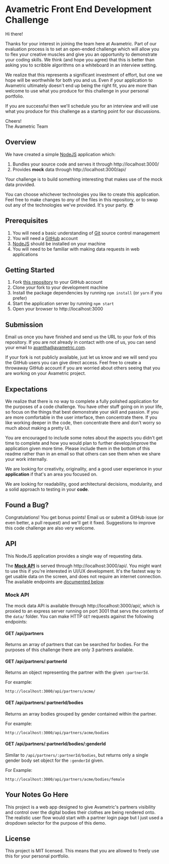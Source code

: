 # Avametric Front End Development Challenge

Hi there!

Thanks for your interest in joining the team here at Avametric. Part of our
evaluation process is to set an open-ended challenge which will allow you to
flex your creative muscles and give you an opportunity to demonstrate your
coding skills. We think (and hope you agree) that this is better than asking
you to scribble algorithms on a whiteboard in an interview setting.

We realize that this represents a significant investment of effort, but one we
hope will be worthwhile for both you and us. Even if your application to Avametric ultimately doesn't end up being the right fit, you are more than welcome to use what you
produce for this challenge in your personal portfolio.

If you are successful then we'll schedule you for an interview and will use what you produce for this challenge as a starting point for our discussions.

Cheers!  
The Avametric Team

## Overview

We have created a simple [NodeJS](https://nodejs.org) application which:

1. Bundles your source code and serves it through http://localhost:3000/
2. Provides **mock** data through http://localhost:3000/api/

Your challenge is to build something interesting that makes use of the mock data provided.

You can choose whichever technologies you like to create this application. Feel
free to make changes to _any_ of the files in this repository, or to swap out
any of the technologies we've provided. It's your party. 😎

## Prerequisites

1. You will need a basic understanding of [Git](https://git-scm.com/) source
   control management
2. You will need a [GitHub](https://github.com/) account
3. [NodeJS](http://nodejs.org/download/) should be installed on your machine
4. You will need to be familiar with making data requests in web applications

## Getting Started

1. Fork [this repository](https://github.com/avametric/front-end-code-challenge)
   to your GitHub account
2. Clone _your_ fork to your development machine
3. Install the package dependencies by running `npm install` (or `yarn` if you prefer)
4. Start the application server by running `npm start`
5. Open your browser to http://localhost:3000

## Submission

Email us once you have finished and send us the URL to your fork of this repository.
If you are not already in contact with one of us, you can send your email to
[avantha@avametric.com](mailto:avantha@avametric.com).

If your fork is not publicly available, just let us know and we will send you the
GitHub users you can give direct access. Feel free to create a throwaway GitHub
account if you are worried about others seeing that you are working on your Avametric project.

## Expectations

We realize that there is no way to complete a fully polished application for the
purposes of a code challenge. You have other stuff going on in your life, so focus
on the things that best demonstrate your skill and passion. If you are more
comfortable in the user interface, then concentrate there. If you like working
deeper in the code, then concentrate there and don't worry so much about making
a pretty UI.

You are encouraged to include some notes about the aspects you didn't get time
to complete and how you would plan to further develop/improve the application
given more time. Please include them in the bottom of this readme rather than in an email so that others can see them when we share your work internally.

We are looking for creativity, originality, and a good user experience in your
**application** if that's an area you focused on.

We are looking for readability, good architectural decisions, modularity, and a
solid approach to testing in your **code**.

## Found a Bug?

Congratulations! You get bonus points! Email us or submit a GitHub issue
(or even better, a pull request) and we'll get it fixed. Suggestions to improve
this code challenge are also very welcome.

## API

This NodeJS application provides a single way of requesting data.

The **[Mock API](#mock-api)** is served through http://localhost:3000/api/.
You might want to use this if you're interested in UI/UX development. It's the
fastest way to get usable data on the screen, and does not require an internet
connection. The available endpoints are [documented below](#mock-api).

### Mock API

The mock data API is available through http://localhost:3000/api/, which is
proxied to an express server running on port 3001 that servs the contents of
the `data/` folder. You can make HTTP `GET` requests against the following endpoints:

#### GET /api/partners

Returns an array of partners that can be searched for bodies. For the purposes
of this challenge there are only 3 partners available.

#### GET /api/partners/:partnerId

Returns an object representing the partner with the given `:partnerId`.

For example:

```
http://localhost:3000/api/partners/acme/
```

#### GET /api/partners/:partnerId/bodies

Returns an array bodies grouped by gender contained within the partner.

For example:

```
http://localhost:3000/api/partners/acme/bodies
```

#### GET /api/partners/:partnerId/bodies/:genderId

Similar to `/api/partners/:partnerId/bodies`, but returns only a single gender body set
object for the `:genderId` given.

For Example:

```
http://localhost:3000/api/partners/acme/bodies/female
```

## Your Notes Go Here

This project is a web app designed to give Avametric's partners visibility and control over the digital bodies their clothes are being rendered onto.
The realistic user flow would start with a partner login page but I just used a dropdown selector for the purpose of this demo.

## License

This project is MIT licensed. This means that you are allowed to freely use this for your personal portfolio.
